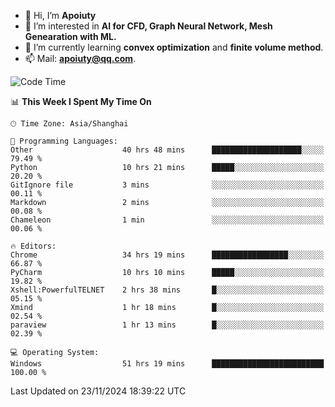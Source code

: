 - 👋 Hi, I’m **Apoiuty**
- 👀 I’m interested in **AI for CFD, Graph Neural Network, Mesh Genearation with ML.**
- 🌱 I’m currently learning **convex optimization** and **finite volume method**.
- 📫 Mail: **apoiuty@qq.com**.


<!--START_SECTION:waka-->
![Code Time](http://img.shields.io/badge/Code%20Time-1%2C459%20hrs%2028%20mins-blue)

📊 **This Week I Spent My Time On** 

```text
🕑︎ Time Zone: Asia/Shanghai

💬 Programming Languages: 
Other                    40 hrs 48 mins      ████████████████████░░░░░   79.49 % 
Python                   10 hrs 21 mins      █████░░░░░░░░░░░░░░░░░░░░   20.20 % 
GitIgnore file           3 mins              ░░░░░░░░░░░░░░░░░░░░░░░░░   00.11 % 
Markdown                 2 mins              ░░░░░░░░░░░░░░░░░░░░░░░░░   00.08 % 
Chameleon                1 min               ░░░░░░░░░░░░░░░░░░░░░░░░░   00.06 % 

🔥 Editors: 
Chrome                   34 hrs 19 mins      █████████████████░░░░░░░░   66.87 % 
PyCharm                  10 hrs 10 mins      █████░░░░░░░░░░░░░░░░░░░░   19.82 % 
Xshell:PowerfulTELNET    2 hrs 38 mins       █░░░░░░░░░░░░░░░░░░░░░░░░   05.15 % 
Xmind                    1 hr 18 mins        █░░░░░░░░░░░░░░░░░░░░░░░░   02.54 % 
paraview                 1 hr 13 mins        █░░░░░░░░░░░░░░░░░░░░░░░░   02.39 % 

💻 Operating System: 
Windows                  51 hrs 19 mins      █████████████████████████   100.00 % 
```


 Last Updated on 23/11/2024 18:39:22 UTC
<!--END_SECTION:waka-->



<!---
Apoiuty/Apoiuty is a ✨ special ✨ repository because its `README.md` (this file) appears on your GitHub profile.
You can click the Preview link to take a look at your changes.
--->
